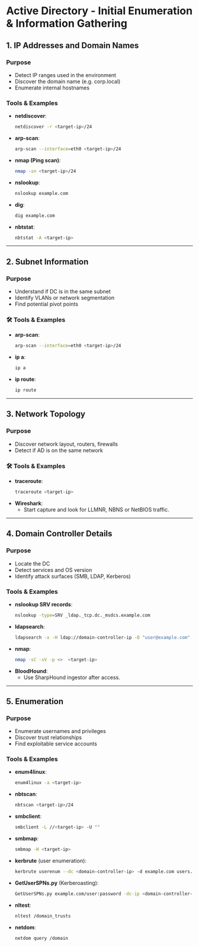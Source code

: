 # Active Directory - Initial Enumeration & Information Gathering

## 1. IP Addresses and Domain Names

###  Purpose
- Detect IP ranges used in the environment
- Discover the domain name (e.g. corp.local)
- Enumerate internal hostnames

###  Tools & Examples
- **netdiscover**:
  ```bash
  netdiscover -r <target-ip>/24
  ```
- **arp-scan**:
  ```bash
  arp-scan --interface=eth0 <target-ip>/24
  ```
- **nmap (Ping scan)**:
  ```bash
  nmap -sn <target-ip>/24
  ```
- **nslookup**:
  ```bash
  nslookup example.com
  ```
- **dig**:
  ```bash
  dig example.com
  ```
- **nbtstat**:
  ```bash
  nbtstat -A <target-ip>
  ```

---

## 2. Subnet Information

###  Purpose
- Understand if DC is in the same subnet
- Identify VLANs or network segmentation
- Find potential pivot points

### 🛠️ Tools & Examples
- **arp-scan**:
  ```bash
  arp-scan --interface=eth0 <target-ip>/24
  ```
- **ip a**:
  ```bash
  ip a
  ```
- **ip route**:
  ```bash
  ip route
  ```

---

## 3. Network Topology

###  Purpose
- Discover network layout, routers, firewalls
- Detect if AD is on the same network

### 🛠️ Tools & Examples
- **traceroute**:
  ```bash
  traceroute <target-ip>
  ```
- **Wireshark**:
  - Start capture and look for LLMNR, NBNS or NetBIOS traffic.

---

## 4. Domain Controller Details

###  Purpose
- Locate the DC
- Detect services and OS version
- Identify attack surfaces (SMB, LDAP, Kerberos)

###  Tools & Examples
- **nslookup SRV records**:
  ```bash
  nslookup -type=SRV _ldap._tcp.dc._msdcs.example.com
  ```
- **ldapsearch**:
  ```bash
  ldapsearch -x -H ldap://domain-controller-ip -D "user@example.com" -w "password" -b "DC=example,DC=com" "objectclass=*"
  ```
- **nmap**:
  ```bash
  nmap -sC -sV -p <>  <target-ip>
  ```
- **BloodHound**:
  - Use SharpHound ingestor after access.

---

## 5. Enumeration

###  Purpose
- Enumerate usernames and privileges
- Discover trust relationships
- Find exploitable service accounts

###  Tools & Examples
- **enum4linux**:
  ```bash
  enum4linux -a <target-ip>
  ```
- **nbtscan**:
  ```bash
  nbtscan <target-ip>/24
  ```
- **smbclient**:
  ```bash
  smbclient -L //<target-ip> -U ""
  ```
- **smbmap**:
  ```bash
  smbmap -H <target-ip>
  ```
- **kerbrute** (user enumeration):
  ```bash
  kerbrute userenum --dc <domain-controller-ip> -d example.com users.txt
  ```
- **GetUserSPNs.py** (Kerberoasting):
  ```bash
  GetUserSPNs.py example.com/user:password -dc-ip <domain-controller-ip>
  ```
- **nltest**:
  ```bash
  nltest /domain_trusts
  ```
- **netdom**:
  ```bash
  netdom query /domain
  ```



